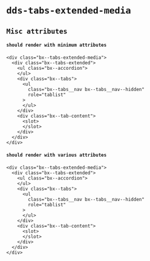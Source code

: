 # `dds-tabs-extended-media`

## `Misc attributes`

####   `should render with minimum attributes`

```
<div class="bx--tabs-extended-media">
  <div class="bx--tabs-extended">
    <ul class="bx--accordion">
    </ul>
    <div class="bx--tabs">
      <ul
        class="bx--tabs__nav bx--tabs__nav--hidden"
        role="tablist"
      >
      </ul>
    </div>
    <div class="bx--tab-content">
      <slot>
      </slot>
    </div>
  </div>
</div>

```

####   `should render with various attributes`

```
<div class="bx--tabs-extended-media">
  <div class="bx--tabs-extended">
    <ul class="bx--accordion">
    </ul>
    <div class="bx--tabs">
      <ul
        class="bx--tabs__nav bx--tabs__nav--hidden"
        role="tablist"
      >
      </ul>
    </div>
    <div class="bx--tab-content">
      <slot>
      </slot>
    </div>
  </div>
</div>

```


